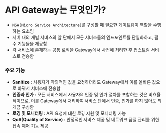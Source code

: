 # API Gateway는 무엇인가?
* `MSA(Micro Service Architecture)`를 구성할 때 필요한 게이트웨이 역할을 수행하는 요소임
* 서버 내의 개별 서비스의 앞 단에서 모든 서비스들의 엔드포인트를 단일화하고, 필수 기능들을 제공함
* 각 서비스에 존재하는 공통 로직을 Gateway에서 사전에 처리한 후 업스트림 서비스로 전송함

### 주요 기능
* **Sanitize** : 사용자가 악의적인 값을 요청하더라도 Gateway에서 이를 올바른 값으로 바꿔서 서비스에 전송함
* **인증과 인가** : 모든 서비스에서 사용자의 인증 및 인가 절차를 포함하는 것은 비효율적이므로, 이를 Gateway에서 처리하여 서비스 단에서 인증, 인가를 하지 않아도 되게끔 구성함
* **로깅 및 모니터링** : API 요청에 대한 로깅 지원 및 모니터링 가능
* **QoS(Quality of Service)** : 안정적인 서비스 제공 및 네트워크 품질 관리를 위한 접속 제어 기능 제공